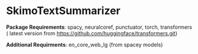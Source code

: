 # SkimoTextSummarizer

**Package Requirements**: spacy, neuralcoref, punctuator, torch, transformers ( latest version from https://github.com/huggingface/transformers.git)

**Additional Requirments**: en_core_web_lg (from spacey models)


